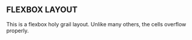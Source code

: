 ## FLEXBOX LAYOUT
This is a flexbox holy grail layout. Unlike many others, the cells overflow properly.
